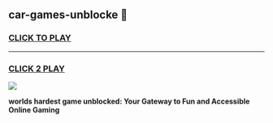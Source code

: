
## car-games-unblocke 👋
<h3>
<a href="https://premium.freeplayer.one?title=car-games-unblocke&ref=14F">CLICK TO PLAY</a></h3>
<hr>

<h3>
<a href="https://premium.freeplayer.one?title=car-games-unblocke&ref=14F">CLICK 2 PLAY</a>
  
</h3>

<a href="https://premium.freeplayer.one?title=car-games-unblocke&ref=12F/"><img src="https://clearcache.store/games.png"></a>


**worlds hardest game unblocked: Your Gateway to Fun and Accessible Online Gaming**
